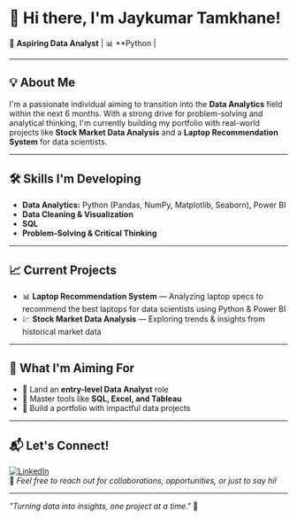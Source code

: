 # 👋 Hi there, I'm Jaykumar Tamkhane!

🎯 **Aspiring Data Analyst** | 📊 **Python |

---

## 💡 About Me
I'm a passionate individual aiming to transition into the **Data Analytics** field within the next 6 months. With a strong drive for problem-solving and analytical thinking, I'm currently building my portfolio with real-world projects like **Stock Market Data Analysis** and a **Laptop Recommendation System** for data scientists.

---

## 🛠️ Skills I'm Developing
- **Data Analytics:** Python (Pandas, NumPy, Matplotlib, Seaborn), Power BI  
- **Data Cleaning & Visualization**  
- **SQL**  
- **Problem-Solving & Critical Thinking**  

---

## 📈 Current Projects
- 📊 **Laptop Recommendation System** — Analyzing laptop specs to recommend the best laptops for data scientists using Python & Power BI  
- 💹 **Stock Market Data Analysis** — Exploring trends & insights from historical market data  

---

## 🚀 What I'm Aiming For
- 💼 Land an **entry-level Data Analyst** role  
- 🧠 Master tools like **SQL, Excel, and Tableau**  
- 🌟 Build a portfolio with impactful data projects  

---

## 📬 Let's Connect!
[![LinkedIn](https://img.shields.io/badge/LinkedIn-blue?style=flat&logo=linkedin)](www.linkedin.com/in/jay-tamkhane-337657206)  
💌 *Feel free to reach out for collaborations, opportunities, or just to say hi!*

---

*"Turning data into insights, one project at a time."* 🚀

